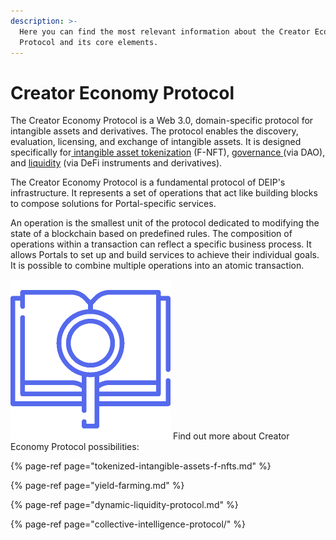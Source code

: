 ```yaml
---
description: >-
  Here you can find the most relevant information about the Creator Economy
  Protocol and its core elements.
---
```


# Creator Economy Protocol

The Creator Economy Protocol is a Web 3.0, domain-specific protocol for intangible assets and derivatives. The protocol enables the discovery, evaluation, licensing, and exchange of intangible assets. It is designed specifically for[ intangible asset tokenization](tokenized-intangible-assets-f-nfts.md) \(F-NFT\), [governance ](../governance.md)\(via DAO\), and [liquidity](dynamic-liquidity-protocol.md) \(via DeFi instruments and derivatives\). 

The Creator Economy Protocol is a fundamental protocol of DEIP's infrastructure. It represents a set of operations that act like building blocks to compose solutions for Portal-specific services. 

An operation is the smallest unit of the protocol dedicated to modifying the state of a blockchain based on predefined rules. The composition of operations within a transaction can reflect a specific business process. It allows Portals to set up and build services to achieve their individual goals. It is possible to combine multiple operations into an atomic transaction.

![](../../.gitbook/assets/search-1-4x.png) Find out more about Creator Economy Protocol possibilities:

{% page-ref page="tokenized-intangible-assets-f-nfts.md" %}

{% page-ref page="yield-farming.md" %}

{% page-ref page="dynamic-liquidity-protocol.md" %}

{% page-ref page="collective-intelligence-protocol/" %}

